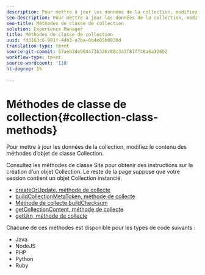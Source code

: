 ```yaml
---
description: Pour mettre à jour les données de la collection, modifiez le contenu des méthodes d’objet de classe Collection.
seo-description: Pour mettre à jour les données de la collection, modifiez le contenu des méthodes d’objet de classe Collection.
seo-title: Méthodes de classe de collection
solution: Experience Manager
title: Méthodes de classe de collection
uuid: fd3163c6-981f-44b3-a7ba-6b4e85b0830d
translation-type: tm+mt
source-git-commit: 67aeb3de964473b326c88c3a3f81ff48a6a12652
workflow-type: tm+mt
source-wordcount: '118'
ht-degree: 1%

---
```



# Méthodes de classe de collection{#collection-class-methods}

Pour mettre à jour les données de la collection, modifiez le contenu des méthodes d’objet de classe Collection.

Consultez les méthodes de classe Site pour obtenir des instructions sur la création d’un objet Collection. Le reste de la page suppose que votre session contient un objet Collection instancié.

* [createOrUpdate, méthode de collecte](#r_createorupdate_collection_method)
* [buildCollectionMetaToken, méthode de collecte](#r_buildcollectionmetatoken_collection_method)
* [Méthode de collecte buildChecksum](#r_buildchecksum_collection_method)
* [getCollectionContent, méthode de collecte](#t_getcollectioncontent_collection_method)
* [getUrn, méthode de collecte](#r_geturn_collection_method)

Chacune de ces méthodes est disponible pour les types de code suivants :

* Java
* NodeJS
* PHP
* Python
* Ruby

